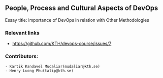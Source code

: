 ## People, Process and Cultural Aspects of DevOps
Essay title: Importance of DevOps in relation with Other Methodologies 
### Relevant links
  - https://github.com/KTH/devops-course/issues/7
    
### Contributors:
    - Kartik Kandavel Mudaliar(mudaliar@kth.se)
    - Henry Luong Phu(talip@kth.se)
